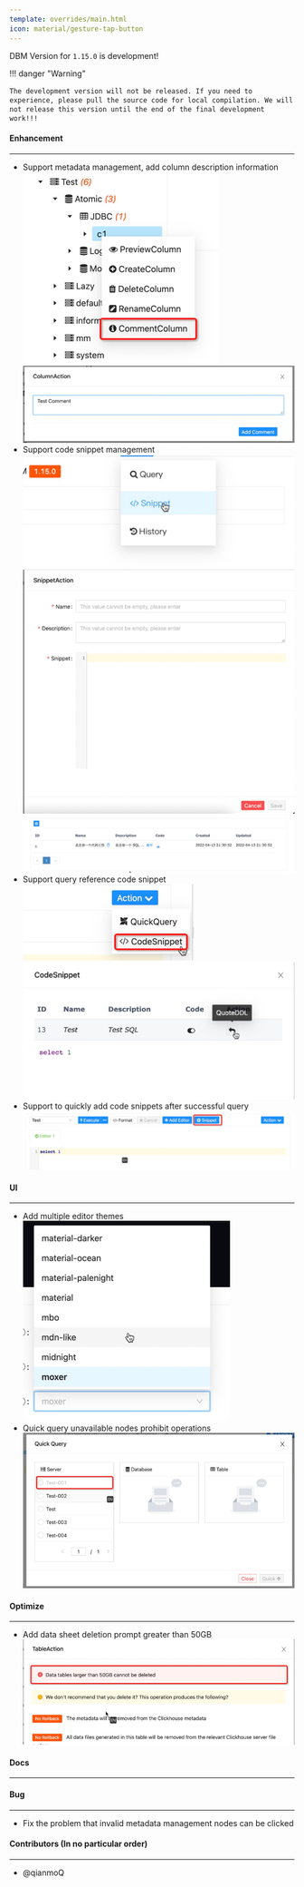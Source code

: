 ```yaml
---
template: overrides/main.html
icon: material/gesture-tap-button
---
```


DBM Version for `1.15.0` is development!

!!! danger "Warning"

    The development version will not be released. If you need to experience, please pull the source code for local compilation. We will not release this version until the end of the final development work!!!

#### Enhancement

---

- Support metadata management, add column description information <br />
![img.png](../../assets/images/versions/1.15.0/img.png)
![img_1.png](../../assets/images/versions/1.15.0/img_1.png)
- Support code snippet management <br />
![img.png](../../assets/images/versions/1.15.0/img_2.png) <br />
![img_1.png](../../assets/images/versions/1.15.0/img_3.png)<br />
![img_1.png](../../assets/images/versions/1.15.0/img_4.png)<br />
- Support query reference code snippet <br />
![img.png](../../assets/images/versions/1.15.0/img_6.png)<br />
![img_1.png](../../assets/images/versions/1.15.0/img_7.png)<br />
- Support to quickly add code snippets after successful query <br />
![img.png](../../assets/images/versions/1.15.0/img_8.png)<br />

#### UI

---

- Add multiple editor themes <br />
![multiple editor themes](../../assets/images/versions/1.15.0/themes.png) <br />
- Quick query unavailable nodes prohibit operations <br />
![img.png](../../assets/images/versions/1.15.0/img_5.png) <br />

#### Optimize

----

- Add data sheet deletion prompt greater than 50GB <br />
  ![img.png](../../assets/images/versions/1.15.0/img_9.png)

#### Docs

---

#### Bug

---

- Fix the problem that invalid metadata management nodes can be clicked

#### Contributors (In no particular order)

---

- @qianmoQ
